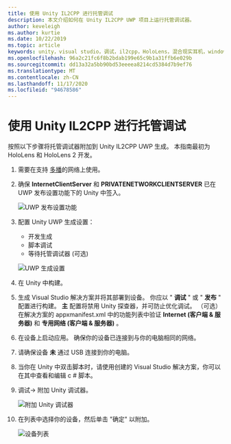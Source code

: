 ```yaml
---
title: 使用 Unity IL2CPP 进行托管调试
description: 本文介绍如何在 Unity IL2CPP UWP 项目上运行托管调试器。
author: keveleigh
ms.author: kurtie
ms.date: 10/22/2019
ms.topic: article
keywords: unity，visual studio，调试，il2cpp，HoloLens，混合现实耳机，windows mixed reality 耳机，虚拟现实耳机，UWP
ms.openlocfilehash: 96a2c21fc6f8b2bdab199e65c9b1a31ffb6e029b
ms.sourcegitcommit: dd13a32a5bb90bd53eeeea8214cd5384d7b9ef76
ms.translationtype: MT
ms.contentlocale: zh-CN
ms.lasthandoff: 11/17/2020
ms.locfileid: "94678586"
---
```

# <a name="managed-debugging-with-unity-il2cpp"></a>使用 Unity IL2CPP 进行托管调试

按照以下步骤将托管调试器附加到 Unity IL2CPP UWP 生成。 本指南最初为 HoloLens 和 HoloLens 2 开发。

1. 需要在支持 [多播](https://en.wikipedia.org/wiki/Multicast)的网络上使用。
1. 确保 **InternetClientServer** 和 **PRIVATENETWORKCLIENTSERVER** 已在 UWP 发布设置功能下的 Unity 中签入。

    ![UWP 发布设置功能](images/il2cpp-debugging-capabilities.png)

1. 配置 Unity UWP 生成设置：
    - 开发生成
    - 脚本调试
    - 等待托管调试器 (可选) 

    ![UWP 生成设置](images/il2cpp-debugging-build.png)

1. 在 Unity 中构建。
1. 生成 Visual Studio 解决方案并将其部署到设备。 你应以 " **调试** " 或 " **发布** " 配置进行构建。 **主** 配置将禁用 Unity 探查器，并可防止优化调试。 （可选）在解决方案的 appxmanifest.xml 中的功能列表中验证 **Internet (客户端 & 服务器)** 和 **专用网络 (客户端 & 服务器)** 。
1. 在设备上启动应用。 确保你的设备已连接到与你的电脑相同的网络。
1. 请确保设备 **未** 通过 USB 连接到你的电脑。
1. 当你在 Unity 中双击脚本时，请使用创建的 Visual Studio 解决方案，你可以在其中查看和编辑 c # 脚本。
1. 调试-> 附加 Unity 调试器。

    ![附加 Unity 调试器](images/il2cpp-debugging-attach.png)

1. 在列表中选择你的设备，然后单击 "确定" 以附加。

    ![设备列表](images/il2cpp-debugging-machines.png)
